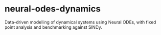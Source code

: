 # neural-odes-dynamics
Data-driven modelling of dynamical systems using Neural ODEs, with fixed point analysis and benchmarking against SINDy.
